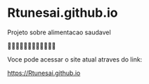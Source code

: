 # Rtunesai.github.io
Projeto sobre alimentacao saudavel

🍉🍅🍓🥒🥕🍍🍇🍗🥚🍤🥑🥗


Voce pode acessar o site atual atraves do link:

https://Rtunesai.github.io


